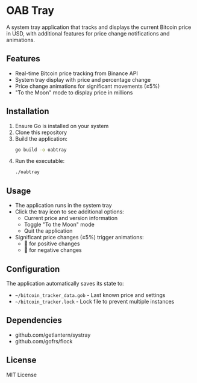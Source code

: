 # OAB Tray

A system tray application that tracks and displays the current Bitcoin price in USD, with additional features for price change notifications and animations.

## Features

- Real-time Bitcoin price tracking from Binance API
- System tray display with price and percentage change
- Price change animations for significant movements (≥5%)
- "To the Moon" mode to display price in millions

## Installation

1. Ensure Go is installed on your system
2. Clone this repository
3. Build the application:
   ```bash
   go build -o oabtray
   ```
4. Run the executable:
   ```bash
   ./oabtray
   ```

## Usage

- The application runs in the system tray
- Click the tray icon to see additional options:
  - Current price and version information
  - Toggle "To the Moon" mode
  - Quit the application
- Significant price changes (≥5%) trigger animations:
  - 🚀 for positive changes
  - 🧂 for negative changes

## Configuration

The application automatically saves its state to:
- `~/bitcoin_tracker_data.gob` - Last known price and settings
- `~/bitcoin_tracker.lock` - Lock file to prevent multiple instances

## Dependencies

- github.com/getlantern/systray
- github.com/gofrs/flock

## License

MIT License
